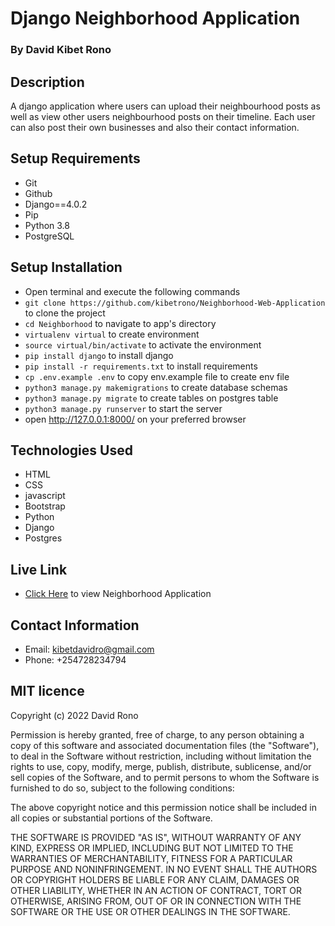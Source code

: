 # Django Neighborhood Application

### By David Kibet Rono

## Description

A django application where users can upload their neighbourhood posts as well as view other users neighbourhood posts on their timeline. Each user  can also post their own businesses and also their contact information.


## Setup Requirements
* Git
* Github
* Django==4.0.2
* Pip
* Python 3.8
* PostgreSQL

## Setup Installation

* Open terminal and execute the following commands
* ```git clone https://github.com/kibetrono/Neighborhood-Web-Application``` to clone the project
* ```cd Neighborhood``` to navigate to app's directory
* ```virtualenv virtual``` to create environment
* ```source virtual/bin/activate``` to activate the environment
* ```pip install django``` to install django
* ```pip install -r requirements.txt``` to install requirements
* ```cp .env.example .env``` to copy env.example file to create env file
* ```python3 manage.py makemigrations``` to create database schemas
* ```python3 manage.py migrate``` to create tables on postgres table
* ```python3 manage.py runserver``` to start the server
* open http://127.0.0.1:8000/ on your preferred browser

## Technologies Used

* HTML 
* CSS 
* javascript 
* Bootstrap 
* Python 
* Django 
* Postgres

## Live Link

* [Click Here](https://kibbneighbour.herokuapp.com/) to view Neighborhood Application


## Contact Information

* Email: kibetdavidro@gmail.com
* Phone: +254728234794


## MIT licence

<p>Copyright (c) 2022 David Rono </p>

Permission is hereby granted, free of charge, to any person obtaining
a copy of this software and associated documentation files (the
"Software"), to deal in the Software without restriction, including
without limitation the rights to use, copy, modify, merge, publish,
distribute, sublicense, and/or sell copies of the Software, and to
permit persons to whom the Software is furnished to do so, subject to
the following conditions:

The above copyright notice and this permission notice shall be
included in all copies or substantial portions of the Software.

THE SOFTWARE IS PROVIDED "AS IS", WITHOUT WARRANTY OF ANY KIND,
EXPRESS OR IMPLIED, INCLUDING BUT NOT LIMITED TO THE WARRANTIES OF
MERCHANTABILITY, FITNESS FOR A PARTICULAR PURPOSE AND
NONINFRINGEMENT. IN NO EVENT SHALL THE AUTHORS OR COPYRIGHT HOLDERS BE
LIABLE FOR ANY CLAIM, DAMAGES OR OTHER LIABILITY, WHETHER IN AN ACTION
OF CONTRACT, TORT OR OTHERWISE, ARISING FROM, OUT OF OR IN CONNECTION
WITH THE SOFTWARE OR THE USE OR OTHER DEALINGS IN THE SOFTWARE.

